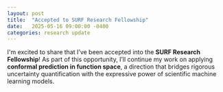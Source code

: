 ```yaml
---
layout: post
title:  "Accepted to SURF Research Fellowship"
date:   2025-05-16 09:00:00 -0400
categories: research update
---
```


I'm excited to share that I’ve been accepted into the **SURF Research Fellowship**! As part of this opportunity, I’ll continue my work on applying **conformal prediction in function space**, a direction that bridges rigorous uncertainty quantification with the expressive power of scientific machine learning models.